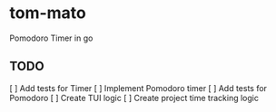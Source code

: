 # tom-mato
Pomodoro Timer in go

## TODO

[ ] Add tests for Timer 
[ ] Implement Pomodoro timer
[ ] Add tests for Pomodoro
[ ] Create TUI logic
[ ] Create project time tracking logic
